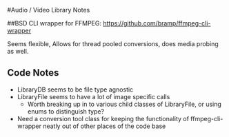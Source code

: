 \#Audio / Video Library Notes

\##BSD CLI wrapper for FFMPEG:
https://github.com/bramp/ffmpeg-cli-wrapper

Seems flexible, Allows for thread pooled conversions, does media probing as well. 

## Code Notes

* LibraryDB seems to be file type agnostic
* LibraryFile seems to have a lot of image specific calls
  * Worth breaking up in to various child classes of LibraryFile, or using enums to distinguish type?
* Need a conversion tool class for keeping the functionality of ffmpeg-cli-wrapper neatly out of other places of the code base
